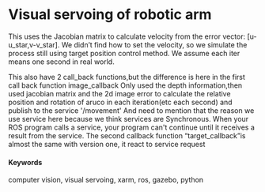 # Visual servoing of robotic arm

This uses the Jacobian matrix to calculate velocity from the error vector: [u-u_star,v-v_star]. We didn’t find how to set the velocity, so we simulate the process still using target position control method. We assume each iter means one second in real world.

This also have 2 call_back functions,but the difference is here in the first call back function image_callback Only used the depth information,then used jacobian matrix and the 2d image error to calculate the relative position and rotation of aruco in each iteration(etc each second) and publish to the service '/movement' And need to mention that the reason we use service here because we think services are Synchronous. When your ROS program calls a service, your program can't continue until it receives a result from the service. The second callback function “target_callback”is almost the same with version one, it react to service request


#### Keywords
computer vision, visual servoing, xarm, ros, gazebo, python


